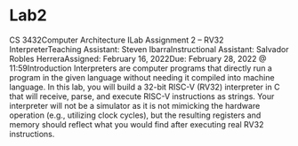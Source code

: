 # Lab2
CS 3432Computer Architecture ILab Assignment 2 – RV32 InterpreterTeaching Assistant: Steven IbarraInstructional Assistant: Salvador Robles HerreraAssigned: February 16, 2022Due: February 28, 2022 @ 11:59Introduction Interpreters are computer programs that directly run a program in the given language without needing it compiled into machine language. In this lab, you will build a 32-bit RISC-V (RV32) interpreter in C that will receive, parse, and execute RISC-V instructions as strings. Your interpreter will not be a simulator as it is not mimicking the hardware operation (e.g., utilizing clock cycles), but the resulting registers and memory should reflect what you would find after executing real RV32 instructions. 
